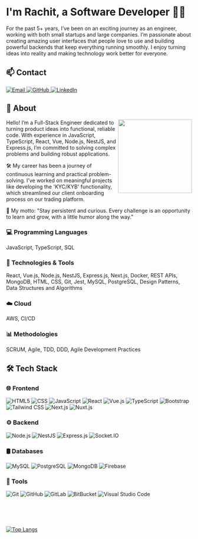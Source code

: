 # I'm Rachit, a Software Developer 👨‍💻

For the past 5+ years, I’ve been on an exciting journey as an engineer, working with both small startups and large companies. I’m passionate about creating amazing user interfaces that people love to use and building powerful backends that keep everything running smoothly. I enjoy turning ideas into reality and making technology work better for everyone.


## 📫 Contact
<a href="mailto:rachit.gupta4@gmail.com" target="_blank">
  <img src="https://img.shields.io/badge/email-blue?style=flat-square&logo=gmail" alt="Email">
</a>

<a href="https://github.com/ragu1257" target="_blank">
  <img src="https://img.shields.io/badge/GitHub-blue?style=flat-square&logo=github" alt="GitHub">
</a>

<a href="https://www.linkedin.com/in/rachit-gupta-66802794/" target="_blank">
  <img src="https://img.shields.io/badge/-LinkedIn-blue?style=flat-square&logo=linkedin&logoColor=white" alt="LinkedIn">
</a>

## 🚀 About
<img src="https://www.andreasbilly.com/work.png" align="right" width="200px"/>

Hello! I’m a Full-Stack Engineer dedicated to turning product ideas into functional, reliable code. With experience in JavaScript, TypeScript, React, Vue, Node.js, NestJS, and Express.js, I’m committed to solving complex problems and building robust applications.

🛠️ My career has been a journey of continuous learning and practical problem-solving. I’ve worked on meaningful projects like developing the 'KYC/KYB' functionality, which streamlined our client onboarding process on our trading platform.

🚀 My motto: "Stay persistent and curious. Every challenge is an opportunity to learn and grow, with a little humor along the way."

### 💻 Programming Languages
 JavaScript,
 TypeScript,
 SQL

### 🔧 Technologies & Tools
 React,
 Vue.js,
 Node.js,
 NestJS,
 Express.js,
 Next.js,
 Docker,
 REST APIs,
 MongoDB,
 HTML,
 CSS,
 Git,
 Jest,
 MySQL,
 PostgreSQL,
 Design Patterns,
 Data Structures and Algorithms

### ☁️ Cloud
AWS,
 CI/CD

### 📊 Methodologies
SCRUM,
 Agile,
 TDD,
DDD,
Agile Development Practices


## 🛠️ Tech Stack

### 🌐 Frontend
 ![HTML5](https://img.shields.io/badge/-HTML5-000?&logo=HTML5)
 ![CSS](https://img.shields.io/badge/-CSS-000?&logo=CSS3)
 ![JavaScript](https://img.shields.io/badge/-JavaScript-000?&logo=JavaScript)
 ![React](https://img.shields.io/badge/-React-000?&logo=React)
 ![Vue.js](https://img.shields.io/badge/-Vue.js-000?&logo=Vue.js)
 ![TypeScript](https://img.shields.io/badge/-TypeScript-000?&logo=TypeScript)
 ![Bootstrap](https://img.shields.io/badge/-Bootstrap-000?&logo=Bootstrap)
 ![Tailwind CSS](https://img.shields.io/badge/-Tailwind%20CSS-000?&logo=TailwindCSS)
 ![Next.js](https://img.shields.io/badge/-Next.js-000?&logo=Next.js)
 ![Nuxt.js](https://img.shields.io/badge/-Nuxt.js-000?&logo=Nuxt.js)

### ⚙️ Backend
![Node.js](https://img.shields.io/badge/-Node.js-000?&logo=Node.js)
 ![NestJS](https://img.shields.io/badge/-NestJS-000?&logo=NestJS)
 ![Express.js](https://img.shields.io/badge/-Express.js-000?&logo=Express)
 ![Socket.IO](https://img.shields.io/badge/-Socket.IO-000?&logo=Socket.io)

### 🛢 Databases
 ![MySQL](https://img.shields.io/badge/-MySQL-000?&logo=MySQL)
 ![PostgreSQL](https://img.shields.io/badge/-PostgreSQL-000?&logo=PostgreSQL)
 ![MongoDB](https://img.shields.io/badge/-MongoDB-000?&logo=MongoDB)
 ![Firebase](https://img.shields.io/badge/-Firebase-000?&logo=Firebase)

### 🔧 Tools
![Git](https://img.shields.io/badge/-Git-000?&logo=Git)
 ![GitHub](https://img.shields.io/badge/-GitHub-000?&logo=GitHub)
 ![GitLab](https://img.shields.io/badge/-GitLab-000?&logo=GitLab)
 ![BitBucket](https://img.shields.io/badge/-BitBucket-000?&logo=BitBucket)
 ![Visual Studio Code](https://img.shields.io/badge/-Visual%20Studio%20Code-000?&logo=Visual%20Studio%20Code)

<br/>
<br/>
<br/>

[![Top Langs](https://github-readme-stats.vercel.app/api/top-langs/?username=ragu1257&layout=compact)](https://github.com/ragu1257)
